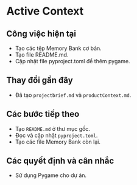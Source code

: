 # Active Context

## Công việc hiện tại
- Tạo các tệp Memory Bank cơ bản.
- Tạo file README.md.
- Cập nhật file pyproject.toml để thêm pygame.

## Thay đổi gần đây
- Đã tạo `projectbrief.md` và `productContext.md`.

## Các bước tiếp theo
- Tạo `README.md` ở thư mục gốc.
- Đọc và cập nhật `pyproject.toml`.
- Tạo các file Memory Bank còn lại.

## Các quyết định và cân nhắc
- Sử dụng Pygame cho dự án.
